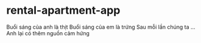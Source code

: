 # rental-apartment-app

Buổi sáng của anh là thịt
Buổi sáng của em là trứng
Sau mỗi lần chúng ta ...
Anh lại có thêm nguồn cảm hứng
